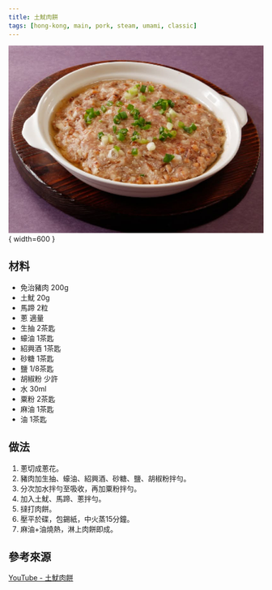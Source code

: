 ```yaml
---
title: 土魷肉餅
tags: [hong-kong, main, pork, steam, umami, classic]
---
```


![土魷肉餅](../images/pork-patty-squid.jpg){ width=600 }

## 材料
- 免治豬肉 200g  
- 土魷 20g  
- 馬蹄 2粒  
- 蔥 適量  
- 生抽 2茶匙  
- 蠔油 1茶匙  
- 紹興酒 1茶匙  
- 砂糖 1茶匙  
- 鹽 1/8茶匙  
- 胡椒粉 少許  
- 水 30ml  
- 粟粉 2茶匙  
- 麻油 1茶匙  
- 油 1茶匙  

## 做法
1. 蔥切成蔥花。  
2. 豬肉加生抽、蠔油、紹興酒、砂糖、鹽、胡椒粉拌勻。  
3. 分次加水拌勻至吸收，再加粟粉拌勻。  
4. 加入土魷、馬蹄、蔥拌勻。  
5. 撻打肉餅。  
6. 壓平於碟，包錫紙，中火蒸15分鐘。  
7. 麻油+油燒熱，淋上肉餅即成。  

## 參考來源
[YouTube - 土魷肉餅](https://www.youtube.com/watch?v=t5dW7H__Ogk&t=525s)
